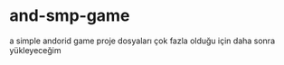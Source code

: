 # and-smp-game
a simple andorid game
 proje dosyaları çok fazla olduğu için daha sonra yükleyeceğim

